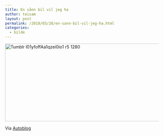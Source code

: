 ```yaml
---
title: En sånn bil vil jeg ha
author: teisam
layout: post
permalink: /2010/03/28/en-sann-bil-vil-jeg-ha.html
categories:
  - bilde
---
```

<img src="/content/tumblr_l01yfoffAa1qzei0io1_r5_1280.png" alt="Tumblr l01yfoffAa1qzei0io1 r5 1280" title="tumblr_l01yfoffAa1qzei0io1_r5_1280.png" border="0" width="630" height="254" />

Via [Autoblog][1]

 [1]: http://www.autoblog.com/2010/03/10/motor-trend-classic-resurrected-goes-quarterly/